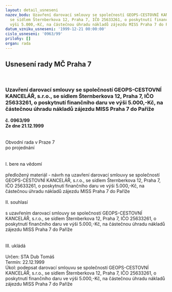 ```yaml
---
layout: detail_usneseni
nazev_bodu: Uzavření darovací smlouvy se společností GEOPS-CESTOVNÍ KANCELÁŘ, s.r.o.,
  se sídlem Šternberkova 12, Praha 7, IČO 25633261, o poskytnutí finančního daru ve
  výši 5.000,-Kč, na částečnou úhradu nákladů zájezdu MISS Praha 7 do Paříže
datum_vzniku_usneseni: '1999-12-21 00:00:00'
cislo_usneseni: '0963/99'
prilohy: []
organ: rada
---
```

<div id="ucUsn_pList" class="usn">
	<span><h2>Usnesení rady MČ Praha 7 </h2>
<br></span><div class="standBody">
<span><h3>Uzavření darovací smlouvy se společností GEOPS-CESTOVNÍ KANCELÁŘ, s.r.o., se sídlem Šternberkova 12, Praha 7, IČO 25633261, o poskytnutí finančního daru ve výši 5.000,-Kč, na částečnou úhradu nákladů zájezdu MISS Praha 7 do Paříže</h3></span><div class="center">
		<strong>č. 0963/99</strong><br>
	</div>
<div class="center">
		<strong>Ze dne 21.12.1999</strong><br><br>
	</div>
<br>Obvodní rada v Praze 7<br>po projednání<br><br><br>I.	bere na vědomí<br><br> předložený materiál - návrh na uzavření darovací smlouvy se společností GEOPS-CESTOVNÍ KANCELÁŘ, s.r.o., se sídlem Šternberkova 12, Praha 7, IČO 25633261, o poskytnutí finančního daru ve výši 5.000,-Kč, na částečnou úhradu nákladů zájezdu MISS Praha 7 do Paříže<br><br>II.	souhlasí <br><br>s uzavřením darovací smlouvy se společností GEOPS-CESTOVNÍ KANCELÁŘ, s.r.o., se sídlem Šternberkova 12, Praha 7, IČO 25633261, o poskytnutí finančního daru ve výši 5.000,-Kč, na částečnou úhradu nákladů zájezdu MISS Praha 7 do Paříže<br><br><br>III.	ukládá <br><br> Určen:	     	STA Dub Tomáš<br>Termín: 22.12.1999<br>Úkol:	podepsat darovací smlouvu se společností GEOPS-CESTOVNÍ KANCELÁŘ, s.r.o., se sídlem Šternberkova 12, Praha 7, IČO 25633261, o poskytnutí finančního daru ve výši 5.000,-Kč, na částečnou úhradu nákladů zájezdu MISS Praha 7 do Paříže<br>
</div>
</div>